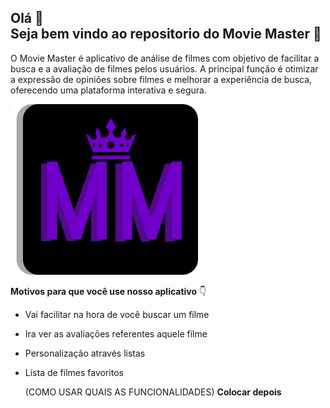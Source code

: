 ## Olá 👋 <br> Seja bem vindo ao repositorio do Movie Master 🎥 <br>


O Movie Master é aplicativo de análise de filmes com objetivo de facilitar a busca e a avaliação de filmes pelos usuários. 
A principal função é otimizar a expressão de opiniões sobre filmes e melhorar a experiência de busca, oferecendo uma plataforma interativa e segura. 


<img src="https://github.com/GuilhermeBritoBR/MovieMaster/blob/main/Component%2012.png?raw=true" alt="Descrição da Imagem" width="300">

**Motivos para que você use nosso aplicativo** 👇
- Vai facilitar na hora de você buscar um filme
- Ira ver as avaliações referentes aquele filme
- Personalização através listas
- Lista de filmes favoritos

  (COMO USAR
  QUAIS AS FUNCIONALIDADES) **Colocar depois**



<!DOCTYPE html>
<html lang="pt-BR">
<head>
    <meta charset="UTF-8">
    <meta name="viewport" content="width=device-width, initial-scale=1.0">
    <title>Centralizar Tabela</title>
    <style>
        /* Centraliza o conteúdo da tabela */
        .tabela-centralizada {
            margin: 0 auto;
            border-collapse: collapse;
        }

        /* Centraliza o conteúdo das células da tabela */
        .tabela-centralizada td {
            text-align: center;
        }
    </style>
</head>
<body>
    <div style="text-align: center;">
        <h2>
            <img src="https://cdn-icons-png.flaticon.com/512/2572/2572708.png" width="25" height="25" alt="Imagem icon sobre" />
            Linguagens e Ferramentas
        </h2>
    </div>

    <table class="tabela-centralizada">
        <tr>
            <td width="96">
                <img src="https://techstack-generator.vercel.app/react-icon.svg" alt="icon" width="65" height="65" />
            </td>
            <td width="96">
                <img src="https://techstack-generator.vercel.app/js-icon.svg" alt="icon" width="65" height="65" />
            </td>
            <td width="96">
                <img src="https://techstack-generator.vercel.app/mysql-icon.svg" alt="icon" width="65" height="65" />
            </td>
            <td width="96">
                <img src="https://user-images.githubusercontent.com/74038190/212257460-738ff738-247f-4445-a718-cdd0ca76e2db.gif" alt="icon" width="65" height="65" />
            </td>
        </tr>
    </table>
</body>
</html>
  <br>
  


**Como será que surgiu esse projeto??** 🤔<br>
Surgiu apartir de 3 estudantes de Desenvolvimento de Sistemas, no quarto e ultimo semestre, como entrega final do curso. 
Eles decidiram colocar todos os seus conhecimentos em pratica se desafiando a fazer um aplicativo que fosse realmente bom, com tudo que é preciso e sem erros! 
Essa ideia vem de uma grande verdade, todos gostam de filmes! Então se tivesse um app que otimizasse opniões, mostrasse os mais diversos filmes e criasse listas, seria perfeito!    
Por isso, decidimos criar esse aplicativo.🤩

**São esses os integrantes do projeto** 🧑‍💻

Pedro Henrique 🙋‍♂️<br>
Project Owner, responsável pela documentação e desenvolvedor front-end <br>
Pedro é um entusiasta do esporte, resolvedor de conflitos, um líder por onde vai, é filmaker, iniciante na arte de fotógrafar, auxiliar técnico de um time de futsal e muito firme na sua fé cristã. 

Guilherme Brito 🙋‍♂️<br>
Encarregado pelo back-end do projeto <br>
Guilherme, mais conhecido como Brito, é muito focado, disciplinado, estudioso e corredor de rua do alto nível.

Nicolas Cardozo 🙋‍♂️<br>
Atribuído a função de desenvolvedor front-end <br>
Nicolas é um leitor nato, é crítico, amante da filosofia e grande apreciador da arte. 



